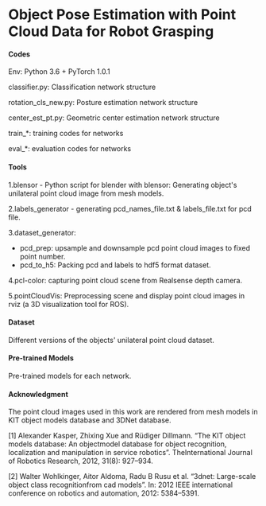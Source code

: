 # Object Pose Estimation with Point Cloud Data for Robot Grasping


#### Codes

Env: Python 3.6 + PyTorch 1.0.1

classifier.py: Classification network structure

rotation_cls_new.py: Posture estimation network structure

center_est_pt.py: Geometric center estimation network structure

train_*: training codes for networks

eval_*: evaluation codes for networks



#### Tools

1.blensor - Python script for blender with blensor:  Generating object's unilateral point cloud image from mesh models.

2.labels_generator - generating pcd_names_file.txt & labels_file.txt for pcd file.

3.dataset_generator:

 - pcd_prep: upsample and downsample pcd point cloud images to fixed point number.
 - pcd_to_h5: Packing pcd and labels to hdf5 format dataset.

4.pcl-color: capturing point cloud scene from Realsense depth camera.

5.pointCloudVis: Preprocessing scene and display point cloud images in rviz (a 3D visualization tool for ROS).



#### Dataset

Different versions of the objects' unilateral point cloud dataset.

#### Pre-trained Models

Pre-trained models for each network.

#### Acknowledgment

The point cloud images used in this work are rendered from mesh models in KIT object models database and 3DNet database.

[1] Alexander Kasper, Zhixing Xue and Rüdiger Dillmann. “The KIT object models database: An objectmodel database for object recognition, localization and manipulation in service robotics”. TheInternational Journal of Robotics Research, 2012, 31(8): 927–934.

[2] Walter Wohlkinger, Aitor Aldoma, Radu B Rusu et al. “3dnet: Large-scale object class recognitionfrom cad models”. In: 2012 IEEE international conference on robotics and automation, 2012: 5384–5391.
